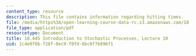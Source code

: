 ```yaml
---
content_type: resource
description: This file contains information regarding hitting times.
file: /media/https%3A/open-learning-course-data-rc.s3.amazonaws.com/18-445-introduction-to-stochastic-processes-spring-2015/1c4e0f0bf28f0ec9f0fd6bc8f7b896f1_MIT18_445S15_lecture10.pdf
file_type: application/pdf
resourcetype: Document
title: 18.445 Introduction to Stochastic Processes, Lecture 10
uid: 1c4e0f0b-f28f-0ec9-f0fd-6bc8f7b896f1
---
```

